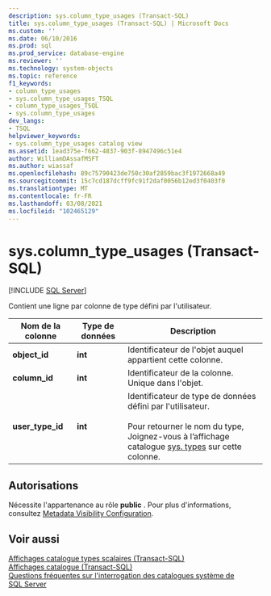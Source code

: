 ```yaml
---
description: sys.column_type_usages (Transact-SQL)
title: sys.column_type_usages (Transact-SQL) | Microsoft Docs
ms.custom: ''
ms.date: 06/10/2016
ms.prod: sql
ms.prod_service: database-engine
ms.reviewer: ''
ms.technology: system-objects
ms.topic: reference
f1_keywords:
- column_type_usages
- sys.column_type_usages_TSQL
- column_type_usages_TSQL
- sys.column_type_usages
dev_langs:
- TSQL
helpviewer_keywords:
- sys.column_type_usages catalog view
ms.assetid: 1ead375e-f662-4837-903f-8947496c51e4
author: WilliamDAssafMSFT
ms.author: wiassaf
ms.openlocfilehash: 89c75790423de750c30af2859bac3f1972668a49
ms.sourcegitcommit: 15c7cd187dcff9fc91f2daf0056b12ed3f0403f0
ms.translationtype: MT
ms.contentlocale: fr-FR
ms.lasthandoff: 03/08/2021
ms.locfileid: "102465129"
---
```

# <a name="syscolumn_type_usages-transact-sql"></a>sys.column_type_usages (Transact-SQL)
[!INCLUDE [SQL Server](../../includes/applies-to-version/sqlserver.md)]

  Contient une ligne par colonne de type défini par l'utilisateur.  
  
|Nom de la colonne|Type de données|Description|  
|-----------------|---------------|-----------------|  
|**object_id**|**int**|Identificateur de l'objet auquel appartient cette colonne.|  
|**column_id**|**int**|Identificateur de la colonne. Unique dans l'objet.|  
|**user_type_id**|**int**|Identificateur de type de données défini par l'utilisateur.<br /><br /> Pour retourner le nom du type, Joignez-vous à l’affichage catalogue [sys. types](../../relational-databases/system-catalog-views/sys-types-transact-sql.md) sur cette colonne.|  
  
## <a name="permissions"></a>Autorisations  
 Nécessite l'appartenance au rôle **public** . Pour plus d'informations, consultez [Metadata Visibility Configuration](../../relational-databases/security/metadata-visibility-configuration.md).  
  
## <a name="see-also"></a>Voir aussi  
 [Affichages catalogue types scalaires &#40;Transact-SQL&#41;](../../relational-databases/system-catalog-views/scalar-types-catalog-views-transact-sql.md)   
 [Affichages catalogue &#40;Transact-SQL&#41;](../../relational-databases/system-catalog-views/catalog-views-transact-sql.md)   
 [Questions fréquentes sur l'interrogation des catalogues système de SQL Server](../../relational-databases/system-catalog-views/querying-the-sql-server-system-catalog-faq.yml)  
  
  
